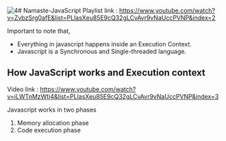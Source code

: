 ![4](https://github.com/user-attachments/assets/4a8f727d-c668-4e93-803a-df1f017cdefe)﻿# Namaste-JavaScript
Playlist link : https://www.youtube.com/watch?v=ZvbzSrg0afE&list=PLlasXeu85E9cQ32gLCvAvr9vNaUccPVNP&index=2

Important to note that,
- Everything in javascript happens inside an Execution Context.
- Javascript is a Synchronous and Single-threaded language.

## How JavaScript works and Execution context
Video link : https://www.youtube.com/watch?v=iLWTnMzWtj4&list=PLlasXeu85E9cQ32gLCvAvr9vNaUccPVNP&index=3

Javascript works in two phases
1. Memory allocation phase
2. Code execution phase




